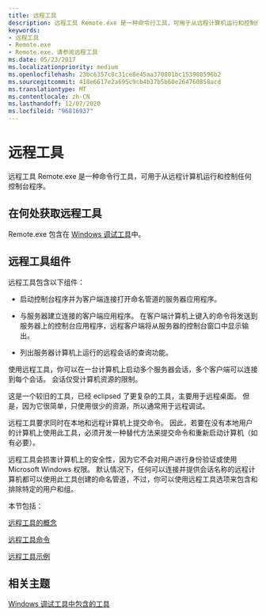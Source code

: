 ```yaml
---
title: 远程工具
description: 远程工具 Remote.exe 是一种命令行工具，可用于从远程计算机运行和控制任何控制台程序。
keywords:
- 远程工具
- Remote.exe
- Remote.exe，请参阅远程工具
ms.date: 05/23/2017
ms.localizationpriority: medium
ms.openlocfilehash: 23bc6357c8c31ce8e45aa370801bc153908596b2
ms.sourcegitcommit: 418e6617e2a695c9cb4b37b5b60e264760858acd
ms.translationtype: MT
ms.contentlocale: zh-CN
ms.lasthandoff: 12/07/2020
ms.locfileid: "96816937"
---
```

# <a name="remote-tool"></a>远程工具


远程工具 Remote.exe 是一种命令行工具，可用于从远程计算机运行和控制任何控制台程序。

## <a name="span-idwhere_to_get_the_remote_toolspanspan-idwhere_to_get_the_remote_toolspanspan-idwhere_to_get_the_remote_toolspanwhere-to-get-the-remote-tool"></a><span id="Where_to_get_the_Remote_tool"></span><span id="where_to_get_the_remote_tool"></span><span id="WHERE_TO_GET_THE_REMOTE_TOOL"></span>在何处获取远程工具


Remote.exe 包含在 [Windows 调试工具](index.md)中。

## <a name="span-idddk_remote_tool_dtoolsspanspan-idddk_remote_tool_dtoolsspanremote-tool-components"></a><span id="ddk_remote_tool_dtools"></span><span id="DDK_REMOTE_TOOL_DTOOLS"></span>远程工具组件


远程工具包含以下组件：

-   启动控制台程序并为客户端连接打开命名管道的服务器应用程序。

-   与服务器建立连接的客户端应用程序。 在客户端计算机上键入的命令将发送到服务器上的控制台应用程序，远程客户端将从服务器的控制台窗口中显示输出。

-   列出服务器计算机上运行的远程会话的查询功能。

使用远程工具，你可以在一台计算机上启动多个服务器会话，多个客户端可以连接到每个会话。 会话仅受计算机资源的限制。

这是一个较旧的工具，已经 eclipsed 了更复杂的工具，主要用于远程桌面。 但是，因为它很简单，只使用很少的资源，所以通常用于远程调试。

远程工具要求同时在本地和远程计算机上提交命令。 因此，若要在没有本地用户的计算机上使用此工具，必须开发一种替代方法来提交命令和重新启动计算机（如有必要）。

远程工具会损害计算机上的安全性，因为它不会对用户进行身份验证或使用 Microsoft Windows 权限。 默认情况下，任何可以连接并提供会话名称的远程计算机都可以使用此工具创建的命名管道，不过，你可以使用远程工具选项来包含和排除特定的用户和组。

本节包括：

[远程工具的概念](remote-tool-concepts.md)

[远程工具命令](remote-tool-commands.md)

[远程工具示例](remote-tool-examples.md)

## <a name="span-idrelated_topicsspanrelated-topics"></a><span id="related_topics"></span>相关主题


[Windows 调试工具中包含的工具](extra-tools.md)

 

 






